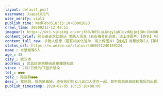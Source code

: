 ```yaml
---
layout: default_post
username: JiapeiX元气
user_verify: vipl1
publish_time: WedFeb0518:15:10+08002020
crawl_time: 20200212-12:40:51
imageurl: https://wx3.sinaimg.cn/orj360/005LqLGngy1gblovddyjmj30ci0m8dgs.jpg,https://wx2.sinaimg.cn/orj360/005LqLGngy1gblovdrrnvj30ci0m8dgo.jpg,https://wx2.sinaimg.cn/orj360/005LqLGngy1gblove2mpoj30ci0m8q3u.jpg,https://wx2.sinaimg.cn/orj360/005LqLGngy1gbloveguybj30ci0m83zi.jpg,https://wx4.sinaimg.cn/orj360/005LqLGngy1gbloveu0h3j30ci0m8753.jpg,https://wx2.sinaimg.cn/orj360/005LqLGngy1gblovh6d4ij30ci0m83zc.jpg,https://wx3.sinaimg.cn/orj360/005LqLGngy1gblovhilx8j30ci0m8ab0.jpg,https://wx3.sinaimg.cn/orj360/005LqLGngy1gblovhvb3cj30ci0m8q3o.jpg,https://wx2.sinaimg.cn/orj360/005LqLGngy1gblovi5e76j30u01403zu.jpg
content_brief: 肺炎患者求助超话 求助人信息（若有相关化验单，请上传图片）【姓名】肖慧斌等5人【年龄】48【所在城市】武汉市【所在小区、社区】武昌区徐家棚街道秦臻路社区【患病时间】2月2日做的CT显示感染【联系方式】●●●【其他紧急联系人】陈姿群●●●【病情描述】我爸妈，我弟弟弟媳 ...全文
content_full_raw: 求助人信息（若有相关化验单，请上传图片）【姓名】肖慧斌等5人【年龄】48【所在城市】武汉市【所在小区、社区】武昌区徐家棚街道秦臻路社区【患病时间】2月2日做的CT显示感染【联系方式】●●●【其他紧急联系人】陈姿群●●●【病情描述】我爸妈，我弟弟弟媳，还有他们的女儿五口人住在一起，其中我弟弟弟媳和我妈均出现过发烧，除孩子以外四个人均不同程度症状，2月2号3号去做了肺部CT显示双肺感染，孩子单肺感染，4号去中南医院做了核酸检测，5号出结果显示我弟弟和我妈阳性，我爸疑似，弟媳阴性，现在120要我们自己联系医院床位，方舱医院要社区送，但是医院无床位，社区不给送，而且去看病排到了社区车辆也是只送不接，现在我弟弟已经高烧不退呼吸困难无法站立，俩老人也是发烧呼吸困难，求助无门，上面留得电话是我弟弟弟媳，我号码是●●●
status_url: https://m.weibo.cn/status/4468671240169224
name_: 肖慧斌等5人
age_: 48
city_: 武汉市
address_: 武昌区徐家棚街道秦臻路社区
since_: 2月2日做的CT显示感染
tel_: ●●●
tel2_: 陈姿群●●●
desc_: 我爸妈，我弟弟弟媳，还有他们的女儿五口人住在一起，其中我弟弟弟媳和我妈均出现过发烧，除孩子以外四个人均不同程度症状，2月2号3号去做了肺部CT显示双肺感染，孩子单肺感染，4号去中南医院做了核酸检测，5号出结果显示我弟弟和我妈阳性，我爸疑似，弟媳阴性，现在120要我们自己联系医院床位，方舱医院要社区送，但是医院无床位，社区不给送，而且去看病排到了社区车辆也是只送不接，现在我弟弟已经高烧不退呼吸困难无法站立，俩老人也是发烧呼吸困难，求助无门，上面留得电话是我弟弟弟媳，我号码是●●●
publish_timestamp: 2020-02-05 18:15:10+08:00
---
```

